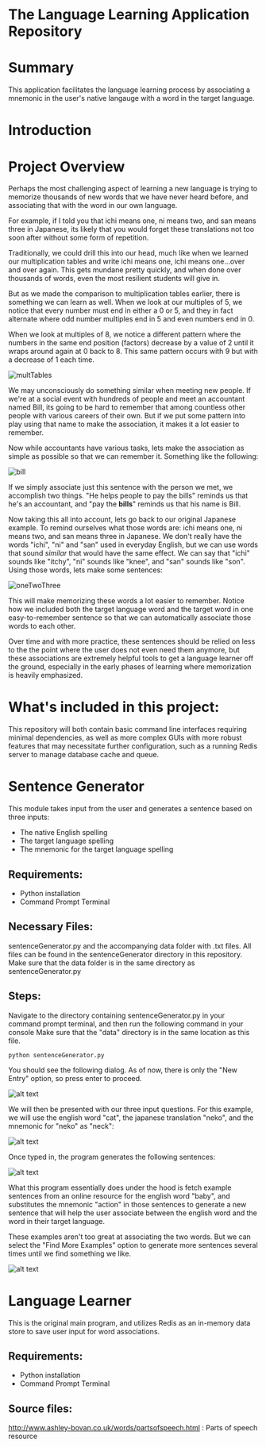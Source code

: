 # The Language Learning Application Repository

# Summary

This application facilitates the language learning process by associating a mnemonic in the user's native langauge with a word in the target language.  

# Introduction

# Project Overview

Perhaps the most challenging aspect of learning a new language is trying to memorize thousands of new words that we have never heard before, and associating that with the word in our own language. 

For example, if I told you that ichi means one, ni means two, and san means three in Japanese, its likely that you would forget these translations not too soon after without some form of repetition.  

Traditionally, we could drill this into our head, much like when we learned our multiplication tables and write ichi means one, ichi means one...over and over again.  This gets mundane pretty quickly, and when done over thousands of words, even the most resilient students will give in.

But as we made the comparison to multiplication tables earlier, there is something we can learn as well.  When we look at our multiples of 5, we notice that every number must end in either a 0 or 5, and they in fact alternate where odd number multiples end in 5 and even numbers end in 0.

When we look at multiples of 8, we notice a different pattern where the numbers in the same end position (factors) decrease by a value of 2 until it wraps around again at 0 back to 8.  This same pattern occurs with 9 but with a decrease of 1 each time.

![multTables](https://imgur.com/Ki3Tw1X)

We may unconsciously do something similar when meeting new people.  If we're at a social event with hundreds of people and meet an accountant named Bill, its going to be hard to remember that among countless other people with various careers of their own.  But if we put some pattern into play using that name to make the association, it makes it a lot easier to remember.

Now while accountants have various tasks, lets make the association as simple as possible so that we can remember it.  Something like the following:

![bill](https://imgur.com/9W4eLVf)

If we simply associate just this sentence with the person we met, we accomplish two things.  "He helps people to pay the bills" reminds us that he's an accountant, and "pay the **bills**" reminds us that his name is Bill.

Now taking this all into account, lets go back to our original Japanese example.  To remind ourselves what those words are: ichi means one, ni means two, and san means three in Japanese.  We don't really have the words "ichi", "ni" and "san" used in everyday English, but we can use words that sound *similar* that would have the same effect.  We can say that "ichi" sounds like "itchy", "ni" sounds like "knee", and "san" sounds like "son".  Using those words, lets make some sentences:

![oneTwoThree](https://imgur.com/cXjuxOA)

This will make memorizing these words a lot easier to remember.  Notice how we included both the target language word and the target word in one easy-to-remember sentence so that we can automatically associate those words to each other.  

Over time and with more practice, these sentences should be relied on less to the the point where the user does not even need them anymore, but these associations are extremely helpful tools to get a language learner off the ground, especially in the early phases of learning where memorization is heavily emphasized.

# What's included in this project:

This repository will both contain basic command line interfaces requiring minimal dependencies,
as well as more complex GUIs with more robust features that may necessitate further configuration, such as 
a running Redis server to manage database cache and queue.

# Sentence Generator

This module takes input from the user and generates a sentence based on three inputs:
- The native English spelling
- The target language spelling
- The mnemonic for the target language spelling

## Requirements:

- Python installation
- Command Prompt Terminal

## Necessary Files:

sentenceGenerator.py and the accompanying data folder with .txt files.
All files can be found in the sentenceGenerator directory in this repository.
Make sure that the data folder is in the same directory as sentenceGenerator.py

## Steps:

Navigate to the directory
containing sentenceGenerator.py in your command prompt terminal,
and then run the following command in your console
Make sure that the "data" directory is in the same location as this file.

```
python sentenceGenerator.py
```

You should see the following dialog.  As of now, there is only the "New Entry" option, so press enter to proceed.

![alt text](https://imgur.com/9faEHRm)

We will then be presented with our three input questions.  For this example, 
we will use the english word "cat", the japanese translation "neko", and the mnemonic
for "neko" as "neck":

![alt text](https://imgur.com/8FSEGog)

Once typed in, the program generates the following sentences:

![alt text](https://imgur.com/pyAxWqd)

What this program essentially does under the hood is fetch example sentences from an online 
resource for the english word "baby", and substitutes the mnemonic "action" in those sentences
to generate a new sentence that will help the user associate between
the english word and the word in their target language. 

These examples aren't too great at associating the two words.  But we can select the "Find More Examples"
option to generate more sentences several times until we find something we like.

![alt text](https://imgur.com/rbKRMVa)


# Language Learner

This is the original main program, and utilizes Redis as an in-memory data store to
save user input for word associations.  

## Requirements:

- Python installation
- Command Prompt Terminal

## Source files:

http://www.ashley-bovan.co.uk/words/partsofspeech.html : Parts of speech resource